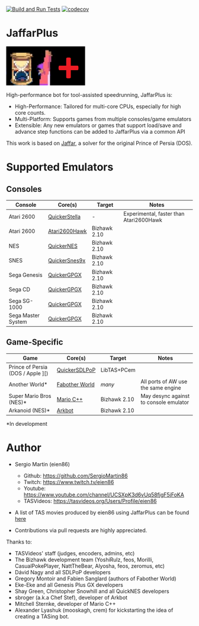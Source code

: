 
[![Build and Run Tests](https://github.com/SergioMartin86/jaffarPlusPlus/actions/workflows/make.yml/badge.svg)](https://github.com/SergioMartin86/jaffarPlusPlus/actions/workflows/make.yml) [![codecov](https://codecov.io/github/SergioMartin86/jaffarPlusPlus/graph/badge.svg?token=NF9W0XZ16h)](https://codecov.io/github/SergioMartin86/jaffarPlusPlus) 

# JaffarPlus

![](jaffar.png)

High-performance bot for tool-assisted speedrunning, JaffarPlus is:

* High-Performance: Tailored for multi-core CPUs, especially for high core counts.
* Multi-Platform: Supports games from multiple consoles/game emulators
* Extensible: Any new emulators or games that support load/save and advance step functions can be added to JaffarPlus via a common API

This work is based on [Jaffar](https://github.com/SergioMartin86/jaffar), a solver for the original Prince of Persia (DOS).

# Supported Emulators

## Consoles

| Console            | Core(s)                                                                      | Target        |  Notes        |
| --------           | -------                                                                      | ------        | ------        |
| Atari 2600         | [QuickerStella](https://github.com/SergioMartin86/quickerStella)             | -             | Experimental, faster than Atari2600Hawk  |
| Atari 2600        | [Atari2600Hawk](https://github.com/CasualPokePlayer/libAtari2600Hawk)         | Bizhawk 2.10  |               |
| NES                | [QuickerNES](https://github.com/SergioMartin86/quickerNES)                   | Bizhawk 2.10  |               |
| SNES               | [QuickerSnes9x](https://github.com/SergioMartin86/quickerSnes9x)             | Bizhawk 2.10  |               |
| Sega Genesis       | [QuickerGPGX](https://github.com/SergioMartin86/quickerGPGX)                 | Bizhawk 2.10  |               |
| Sega CD            | [QuickerGPGX](https://github.com/SergioMartin86/quickerGPGX)                 | Bizhawk 2.10  |               |
| Sega SG-1000       | [QuickerGPGX](https://github.com/SergioMartin86/quickerGPGX)                 | Bizhawk 2.10  |               |
| Sega Master System | [QuickerGPGX](https://github.com/SergioMartin86/quickerGPGX)                 | Bizhawk 2.10  |               |

## Game-Specific

| Game                                | Core(s)                                                                                  |   Target            |  Notes   |
| --------                            | -------                                                                                  | ------            | ------   |
| Prince of Persia (DOS / Apple ][)   | [QuickerSDLPoP](https://github.com/SergioMartin86/quickerSDLPoP)                         | LibTAS+PCem       |          |
| Another World*                      | [Fabother World](https://github.com/fabiensanglard/Another-World-Bytecode-Interpreter)   | *many*            |  All ports of AW use the same engine |
| Super Mario Bros (NES)*              | [Mario C++](https://github.com/MitchellSternke/Mario)                                    | Bizhawk 2.10      |  May desync against to console emulator |
| Arkanoid (NES)*                      | [Arkbot](https://github.com/sbroger/arkbot)                                              | Bizhawk 2.10      |          |


*In development

Author
=============

- Sergio Martin (eien86)
  + Github: https://github.com/SergioMartin86
  + Twitch: https://www.twitch.tv/eien86
  + Youtube: https://www.youtube.com/channel/UCSXpK3d6vUq58fjgF5jFoKA
  + TASVideos: https://tasvideos.org/Users/Profile/eien86

- A list of TAS movies produced by eien86 using JaffarPlus can be found [here](https://tasvideos.org/Subs-List?user=eien86&statusfilter=6)

- Contributions via pull requests are highly appreciated.

Thanks to:
- TASVideos' staff (judges, encoders, admins, etc)
- The Bizhawk development team (YoshiRulz, feos, Morilli, CasualPokePlayer, NattTheBear, Alyosha, feos, zeromus, etc)
- Dávid Nagy and all SDLPoP developers
- Gregory Montoir and Fabien Sanglard (authors of Fabother World)
- Eke-Eke and all Genesis Plus GX developers
- Shay Green, Christopher Snowhill and all QuickNES developers
- sbroger (a.k.a Chef Stef), developer of Arkbot
- Mitchell Sternke, developer of Mario C++
- Alexander Lyashuk (mooskagh, crem) for kickstarting the idea of creating a TASing bot.
